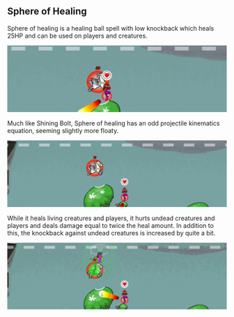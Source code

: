 ## Sphere of Healing


Sphere of healing is a healing ball spell with low knockback which heals 25HP and can be used on players and creatures.


![sohtheresmorefml](https://raw.githubusercontent.com/1IlIl/wikidata/main/overlight/gifs/sohheal.gif)


Much like Shining Bolt, Sphere of healing has an odd projectile kinematics equation, seeming slightly more floaty.


![sohtheresmorefml](https://raw.githubusercontent.com/1IlIl/wikidata/main/overlight/gifs/sohprojectile.gif)


While it heals living creatures and players, it hurts undead creatures and players and deals damage equal to twice the heal amount. In addition to this, the knockback against undead creatures is increased by quite a bit.


![sohtheresmorefml](https://raw.githubusercontent.com/1IlIl/wikidata/main/overlight/gifs/sohlich.gif)

